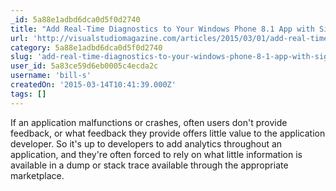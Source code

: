 ```yaml
---
_id: 5a88e1adbd6dca0d5f0d2740
title: "Add Real-Time Diagnostics to Your Windows Phone 8.1 App with SignalR"
url: 'http://visualstudiomagazine.com/articles/2015/03/01/add-real-time-diagnostics.aspx'
category: 5a88e1adbd6dca0d5f0d2740
slug: 'add-real-time-diagnostics-to-your-windows-phone-8-1-app-with-signalr'
user_id: 5a83ce59d6eb0005c4ecda2c
username: 'bill-s'
createdOn: '2015-03-14T10:41:39.000Z'
tags: []
---
```


If an application malfunctions or crashes, often users don't provide feedback, or what feedback they provide offers little value to the application developer. So it's up to developers to add analytics throughout an application, and they're often forced to rely on what little information is available in a dump or stack trace available through the appropriate marketplace.
